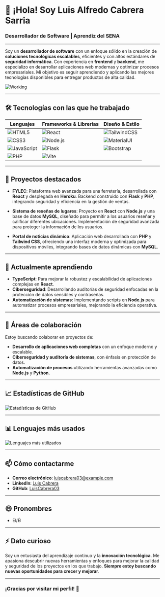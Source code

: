 # 👋 ¡Hola! Soy **Luis Alfredo Cabrera Sarria**

### Desarrollador de Software | Aprendiz del SENA

---

Soy un **desarrollador de software** con un enfoque sólido en la creación de **soluciones tecnológicas escalables**, eficientes y con altos estándares de **seguridad informática**. Con experiencia en **frontend** y **backend**, me especializo en desarrollar aplicaciones web modernas y optimizar procesos empresariales. Mi objetivo es seguir aprendiendo y aplicando las mejores tecnologías disponibles para entregar productos de alta calidad.

![Working](https://media.giphy.com/media/f3iwJFOVOwuy7K6FFw/giphy.gif)

---

## 🛠️ **Tecnologías con las que he trabajado**
| **Lenguajes**  | **Frameworks & Librerías** | **Diseño & Estilo** |
|------------|------------------------|------------------------|
| ![HTML5](https://img.shields.io/badge/HTML5-E34F26?style=for-the-badge&logo=html5&logoColor=white) | ![React](https://img.shields.io/badge/React-61DAFB?style=for-the-badge&logo=react&logoColor=black) | ![TailwindCSS](https://img.shields.io/badge/TailwindCSS-38B2AC?style=for-the-badge&logo=tailwind-css&logoColor=white) |
| ![CSS3](https://img.shields.io/badge/CSS3-1572B6?style=for-the-badge&logo=css3&logoColor=white) | ![Node.js](https://img.shields.io/badge/Node.js-339933?style=for-the-badge&logo=nodedotjs&logoColor=white) | ![MaterialUI](https://img.shields.io/badge/Material--UI-0081CB?style=for-the-badge&logo=mui&logoColor=white) |
| ![JavaScript](https://img.shields.io/badge/JavaScript-F7DF1E?style=for-the-badge&logo=javascript&logoColor=black) | ![Flask](https://img.shields.io/badge/Flask-000000?style=for-the-badge&logo=flask&logoColor=white) | ![Bootstrap](https://img.shields.io/badge/Bootstrap-7952B3?style=for-the-badge&logo=bootstrap&logoColor=white) |
| ![PHP](https://img.shields.io/badge/PHP-777BB4?style=for-the-badge&logo=php&logoColor=white) | ![Vite](https://img.shields.io/badge/Vite-B73BFE?style=for-the-badge&logo=vite&logoColor=FFD62E) | |

---

## 🚀 **Proyectos destacados**
- **FYLEC**: Plataforma web avanzada para una ferretería, desarrollada con **React** y desplegada en **Heroku**. Backend construido con **Flask** y **PHP**, integrando seguridad y eficiencia en la gestión de ventas.
  
- **Sistema de reseñas de lugares**: Proyecto en **React** con **Node.js** y una base de datos **MySQL**, diseñado para permitir a los usuarios reseñar y calificar diferentes ubicaciones. Implementación de seguridad avanzada para proteger la información de los usuarios.

- **Portal de noticias dinámico**: Aplicación web desarrollada con **PHP** y **Tailwind CSS**, ofreciendo una interfaz moderna y optimizada para dispositivos móviles, integrando bases de datos dinámicas con **MySQL**.

---

## 🌱 **Actualmente aprendiendo**
- **TypeScript**: Para mejorar la robustez y escalabilidad de aplicaciones complejas en **React**.
- **Ciberseguridad**: Desarrollando auditorías de seguridad enfocadas en la protección de datos sensibles y contraseñas.
- **Automatización de sistemas**: Implementando scripts en **Node.js** para automatizar procesos empresariales, mejorando la eficiencia operativa.

---

## 💼 **Áreas de colaboración**
Estoy buscando colaborar en proyectos de:
- **Desarrollo de aplicaciones web completas** con un enfoque moderno y escalable.
- **Ciberseguridad y auditoría de sistemas**, con énfasis en protección de datos.
- **Automatización de procesos** utilizando herramientas avanzadas como **Node.js** y **Python**.

---

## 📈 **Estadísticas de GitHub**
![Estadísticas de GitHub](https://github-readme-stats.vercel.app/api?username=LuisCabrera03&show_icons=true&theme=radical)

---

## 📊 **Lenguajes más usados**
![Lenguajes más utilizados](https://github-readme-stats.vercel.app/api/top-langs/?username=LuisCabrera03&layout=compact&theme=radical)

---

## 📫 **Cómo contactarme**
- **Correo electrónico**: luiscabrera03@example.com
- **LinkedIn**: [Luis Cabrera](https://www.linkedin.com/in/luiscabrera03)
- **GitHub**: [LuisCabrera03](https://github.com/LuisCabrera03)

---

## 😄 **Pronombres**
- Él/Él

---

## ⚡ **Dato curioso**
Soy un entusiasta del aprendizaje continuo y la **innovación tecnológica**. Me apasiona descubrir nuevas herramientas y enfoques para mejorar la calidad y seguridad de los proyectos en los que trabajo. **Siempre estoy buscando nuevas oportunidades para crecer y mejorar**.

---

### **¡Gracias por visitar mi perfil!** 🎉
